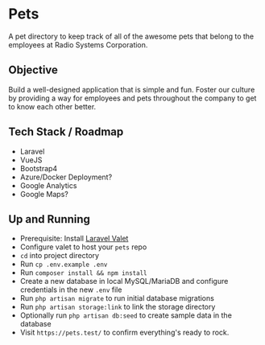 # Pets

A pet directory to keep track of all of the awesome pets that belong to the employees at Radio Systems Corporation.

## Objective

Build a well-designed application that is simple and fun. Foster our culture by providing a way for employees and pets throughout the company to get to know each other better.

## Tech Stack / Roadmap

 - Laravel
 - VueJS
 - Bootstrap4
 - Azure/Docker Deployment?
 - Google Analytics
 - Google Maps?

## Up and Running

 - Prerequisite: Install [Laravel Valet](https://laravel.com/docs/5.6/valet#installation)
 - Configure valet to host your `pets` repo
 - `cd` into project directory
 - Run `cp .env.example .env`
 - Run `composer install && npm install`
 - Create a new database in local MySQL/MariaDB and configure credentials in the new `.env` file
 - Run `php artisan migrate` to run initial database migrations
 - Run `php artisan storage:link` to link the storage directory
 - Optionally run `php artisan db:seed` to create sample data in the database
 - Visit `https://pets.test/` to confirm everything's ready to rock.